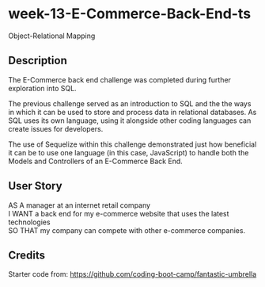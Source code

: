 # week-13-E-Commerce-Back-End-ts

Object-Relational Mapping

## Description

The E-Commerce back end challenge was completed during further exploration into SQL.

The previous challenge served as an introduction to SQL and the the ways in which it can be used to store and process data in relational databases. As SQL uses its own language, using it alongside other coding languages can create issues for developers. 

The use of Sequelize within this challenge demonstrated just how beneficial it can be to use one language (in this case, JavaScript) to handle both the Models and Controllers of an E-Commerce Back End. 

## User Story

AS A manager at an internet retail company<br>
I WANT a back end for my e-commerce website that uses the latest technologies<br>
SO THAT my company can compete with other e-commerce companies.

## Credits

Starter code from: https://github.com/coding-boot-camp/fantastic-umbrella